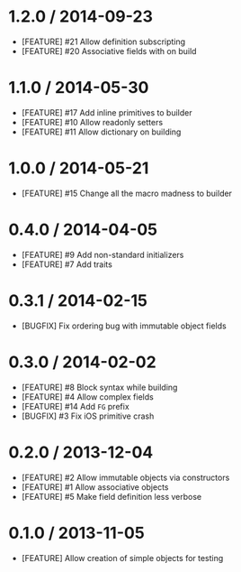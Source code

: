 # 1.2.0 / 2014-09-23

 * [FEATURE] #21 Allow definition subscripting
 * [FEATURE] #20 Associative fields with on build

# 1.1.0 / 2014-05-30

 * [FEATURE] #17 Add inline primitives to builder
 * [FEATURE] #10 Allow readonly setters
 * [FEATURE] #11 Allow dictionary on building

# 1.0.0 / 2014-05-21

 * [FEATURE] #15 Change all the macro madness to builder

# 0.4.0 / 2014-04-05

 * [FEATURE] #9 Add non-standard initializers
 * [FEATURE] #7 Add traits

# 0.3.1 / 2014-02-15

 * [BUGFIX] Fix ordering bug with immutable object fields

# 0.3.0 / 2014-02-02

 * [FEATURE] #8 Block syntax while building
 * [FEATURE] #4 Allow complex fields
 * [FEATURE] #14 Add `FG` prefix
 * [BUGFIX] #3 Fix iOS primitive crash

# 0.2.0 / 2013-12-04

 * [FEATURE] #2 Allow immutable objects via constructors
 * [FEATURE] #1 Allow associative objects
 * [FEATURE] #5 Make field definition less verbose

# 0.1.0 / 2013-11-05

 * [FEATURE] Allow creation of simple objects for testing
